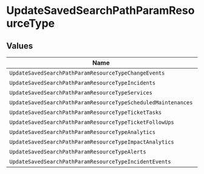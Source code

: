 # UpdateSavedSearchPathParamResourceType


## Values

| Name                                                          | Value                                                         |
| ------------------------------------------------------------- | ------------------------------------------------------------- |
| `UpdateSavedSearchPathParamResourceTypeChangeEvents`          | change_events                                                 |
| `UpdateSavedSearchPathParamResourceTypeIncidents`             | incidents                                                     |
| `UpdateSavedSearchPathParamResourceTypeServices`              | services                                                      |
| `UpdateSavedSearchPathParamResourceTypeScheduledMaintenances` | scheduled_maintenances                                        |
| `UpdateSavedSearchPathParamResourceTypeTicketTasks`           | ticket_tasks                                                  |
| `UpdateSavedSearchPathParamResourceTypeTicketFollowUps`       | ticket_follow_ups                                             |
| `UpdateSavedSearchPathParamResourceTypeAnalytics`             | analytics                                                     |
| `UpdateSavedSearchPathParamResourceTypeImpactAnalytics`       | impact_analytics                                              |
| `UpdateSavedSearchPathParamResourceTypeAlerts`                | alerts                                                        |
| `UpdateSavedSearchPathParamResourceTypeIncidentEvents`        | incident_events                                               |